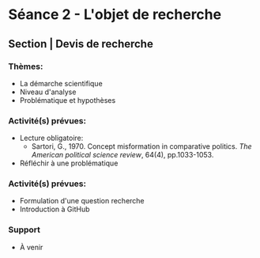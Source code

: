 # Séance 2 - L'objet de recherche
## Section | Devis de recherche

### Thèmes:
- La démarche scientifique
- Niveau d'analyse
- Problématique et hypothèses

### Activité(s) prévues:
- Lecture obligatoire:
    - Sartori, G., 1970. Concept misformation in comparative politics. *The American political science review*, 64(4), pp.1033-1053.
- Réfléchir à une problématique

### Activité(s) prévues:
- Formulation d'une question recherche
- Introduction à GitHub

### Support
- À venir
